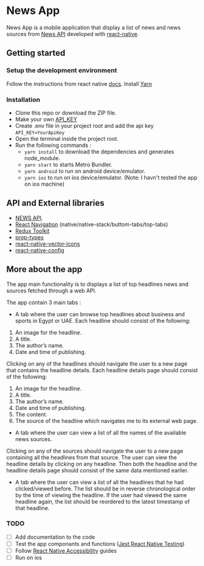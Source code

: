 # News App

News App is a mobile application that display a list of news and news sources from [News API](https://newsapi.org/)
developed with [react-native](https://reactnative.dev/).

## Getting started

### Setup the development environment

Follow the instructions from react native [docs](https://reactnative.dev/docs/environment-setup).
Install [Yarn](https://classic.yarnpkg.com/lang/en/docs/install/)

### Installation

- Clone this repo or download the ZIP file.
- Make your own [API_KEY](https://newsapi.org/register)
- Create .env file in your project root and add the api key
  `API_KEY=YourApiKey`
- Open the terminal inside the project root.
- Run the following commands :
  - `yarn install` to download the dependencies and generates node_module.
  - `yarn start` to starts Metro Bundler.
  - `yarn android` to run on android device/emulator.
  - `yarn ios` to run on ios device/emulator. (Note: I havn't tested the app on ios machine)

## API and External libraries

- [NEWS API](https://newsapi.org/).
- [React Navigation](https://reactnavigation.org/docs/getting-started/#installation) (native/native-stack/buttom-tabs/top-tabs)
- [Redux Toolkit](https://redux-toolkit.js.org/)
- [prop-types](https://github.com/facebook/prop-types)
- [react-native-vector-icons](https://github.com/oblador/react-native-vector-icons)
- [react-native-config](https://github.com/luggit/react-native-config)

## More about the app

The app main functionality is to displays a list of top headlines news and sources fetched through a web API.

The app contain 3 main tabs :

- A tab where the user can browse top headlines about business and sports in Egypt or UAE.
  Each headline should consist of the following:

1. An image for the headline.
2. A title.
3. The author’s name.
4. Date and time of publishing.

Clicking on any of the headlines should navigate the user to a new page that
contains the headline details.
Each headline details page should consist of the following:

1. An image for the headline.
2. A title.
3. The author’s name.
4. Date and time of publishing.
5. The content.
6. The source of the headline which navigates me to its external web page.

- A tab where the user can view a list of all the names of the available news
  sources.

Clicking on any of the sources should navigate the user to a new page
containing all the headlines from that source. The user can view the headline
details by clicking on any headline. Then both the headline and the headline
details page should consist of the same data mentioned earlier.

- A tab where the user can view a list of all the headlines that he had
  clicked/viewed before. The list should be in reverse chronological order by the
  time of viewing the headline. If the user had viewed the same headline again,
  the list should be reordered to the latest timestamp of that headline.

### TODO

- [ ] Add documentation to the code
- [ ] Test the app componants and functions ([Jest](https://jestjs.io/),[React Native Testing](https://callstack.github.io/react-native-testing-library/))
- [ ] Follow [React Native Accessibility](https://reactnative.dev/docs/accessibility) guides
- [ ] Run on ios
